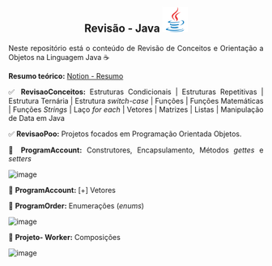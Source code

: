 <h2 align="center"> Revisão - Java <img width="50" src="https://raw.githubusercontent.com/devicons/devicon/master/icons/java/java-original.svg"> </h2>
<div align="justify">
  
Neste repositório está o conteúdo de Revisão de Conceitos e Orientação a Objetos na Linguagem Java ☕
  
**Resumo teórico:** [Notion - Resumo](https://www.notion.so/juuwes/Java-Completo-Nelio-Alves-8f46dd4cbeff497aa3e7badd27ec13bc)
  
✅ **RevisaoConceitos:** Estruturas Condicionais | Estruturas Repetitivas | Estrutura Ternária | Estrutura _switch-case_ | Funções | Funções Matemáticas | Funções _Strings_ | Laço _for each_ | Vetores | Matrizes | Listas | Manipulação de Data em Java
  
✅ **RevisaoPoo:** Projetos focados em Programação Orientada Objetos.
  
🔹 **ProgramAccount:** Construtores, Encapsulamento, Métodos _gettes_ e _setters_
  
![image](https://github.com/juuwes/revisao-java/assets/93749428/005b2bb4-f3d5-4950-9289-0f6776e38624)

🔹 **ProgramAccount:** [+] Vetores

🔹 **ProgramOrder:** Enumerações (_enums_)
  
![image](https://github.com/juuwes/revisao-java/assets/93749428/43d88640-f7b6-4644-9271-d01b803491df)
  
🔹 **Projeto- Worker:** Composições
  
![image](https://github.com/juuwes/revisao-java/assets/93749428/f0e8565d-62b8-4fd0-a079-37cca9a772a3)

